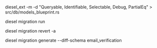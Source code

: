 diesel_ext -m -d "Queryable, Identifiable, Selectable, Debug, PartialEq" > src/db/models_blueprint.rs

diesel migration run

diesel migration revert -a


diesel migration generate --diff-schema email_verification
